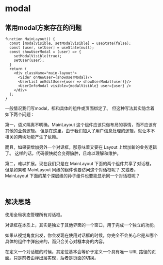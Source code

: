# modal
## 常用modal方案存在的问题
```
function MainLayout() {
  const [modalVisible, setModalVisible] = useState(false);
  const [user, setUser] = useState(null);
  const showUserModal = (user) => {
    setModalVisible(true);
    setUser(user);
  }
  return (
    <div className="main-layout">
      <Sider onNewUser={showUserModal}/>
      <UserList onEditUser={user => showUserModal(user)}/>
      <UserInfoModal visible={modalVisible} user={user} />
    </div>
  );
}
```
一般情况我们写modal，都和具体的组件或页面绑定了。
但这种写法其实隐含着如下两个问题：

第一，语义隔离不明确。MainLayout 这个组件应该只做布局的事情，而不应该有其他的业务逻辑。
但是在这里，由于我们加入了用户信息处理的逻辑，就让本不相关的两块功能产生了依赖。

而且，如果要增加另外一个对话框，那意味着又要在 Layout 上增加新的业务逻辑了。
这样的话，代码很快就会变得臃肿，且难以理解和维护。

第二，难以扩展。现在我们只是在 MainLayout 下面的两个组件共享了对话框，
但是如果和 MainLayout 同级的组件也要访问这个对话框呢？
又或者， MainLayout 下面的某个深层级的孙子组件也要能显示同一个对话框呢？

<br>

## 解决思路
使用全局状态管理所有对话框。

对话框在本质上，其实是独立于其他界面的一个窗口，用于完成一个独立的功能。

如果从视觉角度出发，你会发现在使用对话框的时候，你完全不会关心它是从哪个具体的组件中弹出来的，而只会关心对框本身的内容。

在定义一个对话框的时候，其定位基本会等价于定义一个具有唯一 URL 路径的页面。只是前者由弹出层实现，后者是页面的切换。